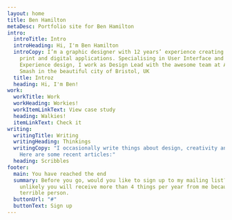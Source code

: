 ```yaml
---
layout: home
title: Ben Hamilton
metaDesc: Portfolio site for Ben Hamilton
intro:
  introTitle: Intro
  introHeading: Hi, I'm Ben Hamilton
  introCopy: I’m a graphic designer with 12 years’ experience creating works for
    print and digital applications. Specialising in User Interface and User
    Experience design, I work as Design Lead with the awesome team at Atomic
    Smash in the beautiful city of Bristol, UK
  title: Introz
  heading: Hi, I'm Ben!
work:
  workTitle: Work
  workHeading: Workies!
  workItemLinkText: View case study
  heading: Walkies!
  itemLinkText: Check it
writing:
  writingTitle: Writing
  writingHeading: Thinkings
  writingCopy: "I occasionally write things about design, creativity and the web.
    Here are some recent articles:"
  heading: Scribbles
footer:
  main: You have reached the end
  summary: Before you go, would you like to sign up to my mailing list? It is very
    unlikely you will receive more than 4 things per year from me because I am a
    terrible person.
  buttonUrl: "#"
  buttonText: Sign up
---
```


